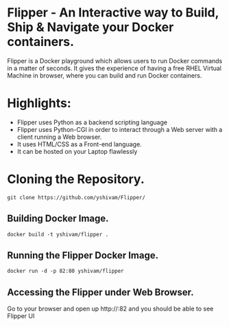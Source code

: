# Flipper - An Interactive way to Build, Ship & Navigate your Docker containers. 

Flipper is a Docker playground which allows users to run Docker commands in a matter of seconds. It gives the experience of having a free RHEL Virtual Machine in browser, where you can build and run Docker containers.

# Highlights:

- Flipper uses Python as a backend scripting language
- Flipper uses Python-CGI in order to interact through a Web server with a client running a Web browser.
- It uses HTML/CSS as a Front-end language.
- It can be hosted on your Laptop flawlessly

# Cloning the Repository.

```
git clone https://github.com/yshivam/Flipper/
```

## Building Docker Image.

```
docker build -t yshivam/flipper .
```

## Running the Flipper Docker Image.

```
docker run -d -p 82:80 yshivam/flipper
```

## Accessing the Flipper under Web Browser.

Go to your browser and open up http://<IP>:82 and you should be able to see Flipper UI
